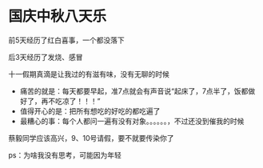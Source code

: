 # 国庆中秋八天乐

前5天经历了红白喜事，一个都没落下

后3天经历了发烧、感冒

十一假期真滴是让我过的有滋有味，没有无聊的时候


* 痛苦的就是：每天都要早起，准7点就会有声音说“起床了，7点半了，饭都做好了，再不吃凉了！！！”
* 值得开心的是：把所有想吃的好吃的都吃遍了
* 最糟心的事：每个人都问一遍有没有对象。。。。。。，不过还没到催我的时候

蔡毅同学应该高兴，9、10号请假，要不就要传染你了

ps：为啥我没有思考，可能因为年轻